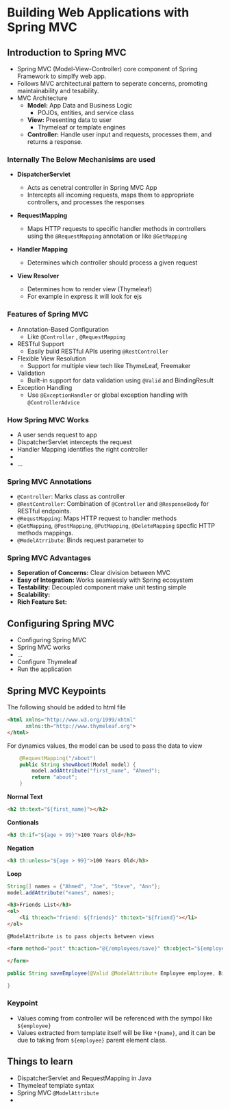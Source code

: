 # Building Web Applications with Spring MVC


## Introduction to Spring MVC

- Spring MVC (Model-View-Controller) core component of Spring Framework to simplfy web app.
- Follows MVC architectural pattern to seperate concerns, promoting maintainability and tesability.
- MVC Architecture
  - **Model:** App Data and Business Logic
    - POJOs, entities, and service class
  - **View:** Presenting data to user
    - Thymeleaf or template engines
  - **Controller:** Handle user input and requests, processes them, and returns a response.


### Internally The Below Mechanisims are used

- **DispatcherServlet**
  - Acts as cenetral controller in Spring MVC App
  - Intercepts all incoming requests, maps them to appropriate controllers, and processes the responses

- **RequestMapping**
  - Maps HTTP requests to specific handler methods in controllers using the `@RequestMapping` annotation or like `@GetMapping`

- **Handler Mapping**
  - Determines which controller should process a given request

- **View Resolver**
  - Determines how to render view (Thymeleaf)
  - For example in express it will look for ejs


### Features of Spring MVC

- Annotation-Based Configuration
  - Like `@Controller` , `@RequestMapping` 
- RESTful Support
  - Easily build RESTful APIs usering `@RestController`
- Flexible View Resolution
  - Support for multiple view tech like ThymeLeaf, Freemaker
- Validation
  - Built-in support for data validation using `@Valid` and BindingResult
- Exception Handling
  - Use `@ExceptionHandler` or global exception handling with `@ControllerAdvice`

### How Spring MVC Works

- A user sends request to app
- DispatcherServlet intercepts the request
- Handler Mapping identifies the right controller
- 
- ...


### Spring MVC Annotations

- `@Controller`: Marks class as controller
- `@RestController`: Combination of `@Controller` and `@ResponseBody` for RESTful endpoints.
- `@RequstMapping`: Maps HTTP request to handler methods
- `@GetMapping`, `@PostMapping`, `@PutMapping`, `@DeleteMapping` specfic HTTP methods mappings.
- `@ModelAtrribute`: Binds request parameter to

### Spring MVC Advantages

- **Seperation of Concerns:** Clear division between MVC
- **Easy of Integration:** Works seamlessly with Spring ecosystem
- **Testability:** Decoupled component make unit testing simple
- **Scalability:**
- **Rich Feature Set:**


## Configuring Spring MVC

- Configuring Spring MVC
- Spring MVC works
- ...
- Configure Thymeleaf
- Run the application


## Spring MVC Keypoints

The following should be added to html file
```html
<html xmlns="http://www.w3.org/1999/xhtml"
      xmlns:th="http://www.thymeleaf.org">
</html>
```

For dynamics values, the model can be used to pass the data to view
```java
    @RequestMapping("/about")
    public String showAbout(Model model) {
        model.addAttribute("first_name", "Ahmed");
        return "about";
    }
```

**Normal Text**
```html
<h2 th:text="${first_name}"></h2>
```

**Contionals**
```html
<h3 th:if="${age > 99}">100 Years Old</h3>
```

**Negation**
```html
<h3 th:unless="${age > 99}">100 Years Old</h3>
```

**Loop**
```java
String[] names = {"Ahmed", "Joe", "Steve", "Ann"};
model.addAttribute("names", names);
```

```html
<h3>Friends List</h3>
<ol>
    <li th:each="friend: ${friends}" th:text="${friend}"></li>
</ol>
```


`@ModelAttribute is to pass objects between views`

```html
<form method="post" th:action="@{/employees/save}" th:object="${employee}">

</form>
```


```java
public String saveEmployee(@Valid @ModelAttribute Employee employee, BindingResult bindingResult, Model model) {

}

```


### Keypoint

- Values coming from controller will be referenced with the sympol like `${employee}`
- Values extracted from template itself will be like `*{name}`, and it can be due to taking from `${employee}` parent element class.


## Things to learn

- DispatcherServlet and RequestMapping in Java
- Thymeleaf template syntax
- Spring MVC `@ModelAttribute`
- 